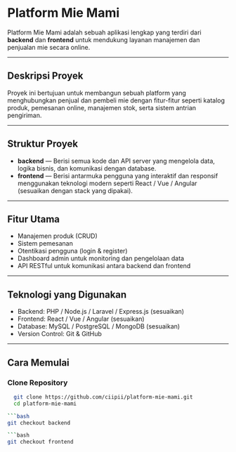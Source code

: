# Platform Mie Mami

Platform Mie Mami adalah sebuah aplikasi lengkap yang terdiri dari **backend** dan **frontend** untuk mendukung layanan manajemen dan penjualan mie secara online.

---

## Deskripsi Proyek

Proyek ini bertujuan untuk membangun sebuah platform yang menghubungkan penjual dan pembeli mie dengan fitur-fitur seperti katalog produk, pemesanan online, manajemen stok, serta sistem antrian pengiriman.

---

## Struktur Proyek

- **backend** — Berisi semua kode dan API server yang mengelola data, logika bisnis, dan komunikasi dengan database.  
- **frontend** — Berisi antarmuka pengguna yang interaktif dan responsif menggunakan teknologi modern seperti React / Vue / Angular (sesuaikan dengan stack yang dipakai).  

---

## Fitur Utama

- Manajemen produk (CRUD)  
- Sistem pemesanan  
- Otentikasi pengguna (login & register)  
- Dashboard admin untuk monitoring dan pengelolaan data  
- API RESTful untuk komunikasi antara backend dan frontend  

---

## Teknologi yang Digunakan

- Backend: PHP / Node.js / Laravel / Express.js (sesuaikan)  
- Frontend: React / Vue / Angular (sesuaikan)  
- Database: MySQL / PostgreSQL / MongoDB (sesuaikan)  
- Version Control: Git & GitHub  

---

## Cara Memulai

### Clone Repository

```bash
  git clone https://github.com/ciipii/platform-mie-mami.git
  cd platform-mie-mami

```bash
git checkout backend

```bash
git checkout frontend
